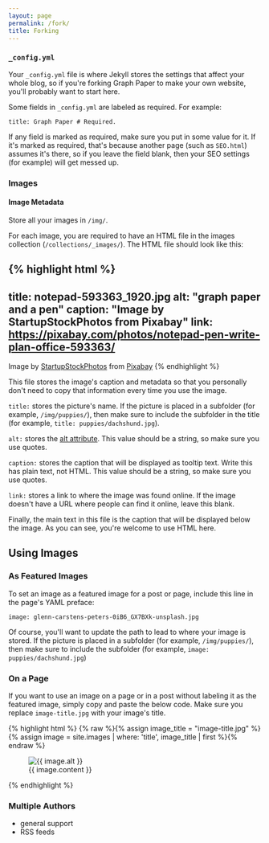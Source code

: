 ```yaml
---
layout: page
permalink: /fork/
title: Forking
---
```


### `_config.yml`

Your `_config.yml` file is where Jekyll stores the settings that affect your whole blog, so if you're forking Graph Paper to make your own website, you'll probably want to start here.

Some fields in `_config.yml` are labeled as required. For example:

```
title: Graph Paper # Required.
```

If any field is marked as required, make sure you put in some value for it. If it's marked as required, that's because another page (such as `SEO.html`) assumes it's there, so if you leave the field blank, then your SEO settings (for example) will get messed up.

### Images

#### Image Metadata

Store all your images in `/img/`.

For each image, you are required to have an HTML file in the images collection (`/collections/_images/`). The HTML file should look like this:

{% highlight html %}
---
title: notepad-593363_1920.jpg
alt: "graph paper and a pen"
caption: "Image by StartupStockPhotos from Pixabay"
link: https://pixabay.com/photos/notepad-pen-write-plan-office-593363/
---

Image by <a href="https://pixabay.com/users/StartupStockPhotos-690514/?utm_source=link-attribution&amp;utm_medium=referral&amp;utm_campaign=image&amp;utm_content=593363">StartupStockPhotos</a> from <a href="https://pixabay.com/?utm_source=link-attribution&amp;utm_medium=referral&amp;utm_campaign=image&amp;utm_content=593363">Pixabay</a>
{% endhighlight %}

This file stores the image's caption and metadata so that you personally don't need to copy that information every time you use the image.

`title:` stores the picture's name. If the picture is placed in a subfolder (for example, `/img/puppies/`), then make sure to include the subfolder in the title (for example, `title: puppies/dachshund.jpg`).

`alt:` stores the [alt attribute](https://www.w3schools.com/TAGS/att_img_alt.asp). This value should be a string, so make sure you use quotes.

`caption:` stores the caption that will be displayed as tooltip text. Write this has plain text, not HTML. This value should be a string, so make sure you use quotes.

`link:` stores a link to where the image was found online. If the image doesn't have a URL where people can find it online, leave this blank.

Finally, the main text in this file is the caption that will be displayed below the image. As you can see, you're welcome to use HTML here.

## Using Images

### As Featured Images

To set an image as a featured image for a post or page, include this line in the page's YAML preface:

```
image: glenn-carstens-peters-0iB6_GX7BXk-unsplash.jpg
```

Of course, you'll want to update the path to lead to where your image is stored. If the picture is placed in a subfolder (for example, `/img/puppies/`), then make sure to include the subfolder (for example, `image: puppies/dachshund.jpg`)

### On a Page

If you want to use an image on a page or in a post without labeling it as the featured image, simply copy and paste the below code. Make sure you replace `image-title.jpg` with your image's title.

{% highlight html %}
{% raw  %}{% assign image_title = "image-title.jpg" %}
{% assign image = site.images | where: 'title', image_title | first %}{% endraw %}
<figure class="figure">
    <img src="{{ site.baseurl }}/img/{{ image.title }}" class="figure-img img-fluid" alt="{{ image.alt }}" title="{{ image.caption }}">
    <figcaption class="figure-caption text-muted font-weight-light small">{{ image.content }}</figcaption>
</figure>
{% endhighlight %}

### Multiple Authors

* general support
* RSS feeds

